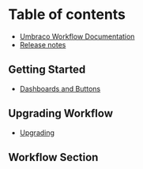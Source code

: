 # Table of contents

* [Umbraco Workflow Documentation](README.md)
* [Release notes](release-notes.md)


## Getting Started

* [Dashboards and Buttons](getting-started/dashboards-and-buttons.md)

## Upgrading Workflow

* [Upgrading](upgrading-workflow/upgrading.md)

## Workflow Section
